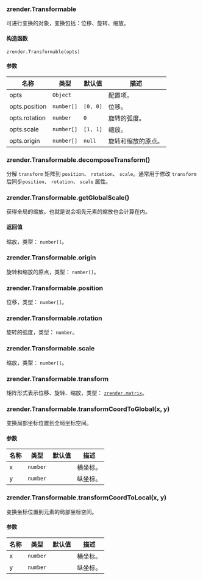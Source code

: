 ---
---

### zrender.Transformable

可进行变换的对象，变换包括：位移、旋转、缩放。

#### 构造函数

`zrender.Transformable(opts)`

#### 参数

|名称|类型|默认值|描述|
|---|---|---|---|
|opts|`Object`||配置项。|
|opts.position|`number[]`|`[0, 0]`|位移。|
|opts.rotation|`number`|`0`|旋转的弧度。|
|opts.scale|`number[]`|`[1, 1]`|缩放。|
|opts.origin|`number[]`|`null`|旋转和缩放的原点。|



### zrender.Transformable.decomposeTransform()

分解 `transform` 矩阵到 `position`、 `rotation`、 `scale`。通常用于修改 `transform` 后同步`position`、 `rotation`、 `scale` 属性。



### zrender.Transformable.getGlobalScale()

获得全局的缩放。也就是说会祖先元素的缩放也会计算在内。

#### 返回值

缩放，类型： `number[]`。



### zrender.Transformable.origin

旋转和缩放的原点，类型： `number[]`。



### zrender.Transformable.position

位移，类型： `number[]`。



### zrender.Transformable.rotation

旋转的弧度，类型： `number`。



### zrender.Transformable.scale

缩放，类型： `number[]`。



### zrender.Transformable.transform

矩阵形式表示位移、旋转、缩放，类型： [`zrender.matrix`](#zrendermatrix)。



### zrender.Transformable.transformCoordToGlobal(x, y)

变换局部坐标位置到全局坐标空间。

#### 参数

|名称|类型|默认值|描述|
|---|---|---|---|
|x|`number`||横坐标。|
|y|`number`||纵坐标。|



### zrender.Transformable.transformCoordToLocal(x, y)

变换坐标位置到元素的局部坐标空间。

#### 参数

|名称|类型|默认值|描述|
|---|---|---|---|
|x|`number`||横坐标。|
|y|`number`||纵坐标。|
